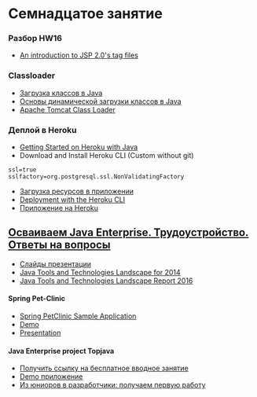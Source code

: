 # Семнадцатое занятие

### Разбор HW16
- <a href="http://www.techrepublic.com/article/an-introduction-to-jsp-20s-tag-files/">An introduction to JSP 2.0's tag files</a>

### Classloader
- <a href="https://habrahabr.ru/post/103830/">Загрузка классов в Java</a>
- <a href="https://blogs.oracle.com/vmrobot/entry/основы_динамической_загрузки_классов_в">Основы динамической загрузки классов в Java</a>
- <a href="https://tomcat.apache.org/tomcat-8.0-doc/class-loader-howto.html">Apache Tomcat Class Loader</a>

### Деплой в Heroku
- <a href="https://devcenter.heroku.com/articles/getting-started-with-java">Getting Started on Heroku with Java</a> 
- Download and Install Heroku CLI (Custom without git)
```
ssl=true
sslfactory=org.postgresql.ssl.NonValidatingFactory
```
- <a href="http://skipy-ru.livejournal.com/5343.html">Загрузка ресурсов в приложении</a>
- <a href="https://devcenter.heroku.com/articles/war-deployment#deployment-with-the-heroku-cli">Deployment with the Heroku CLI</a>
- <a href="https://resumesapp.herokuapp.com">Приложение на Heroku</a>

## <a href="https://drive.google.com/file/d/0B9Ye2auQ_NsFY1ZDNXRCd1NCTG8">Осваиваем Java Enterprise. Трудоустройство. Ответы на вопросы</a>
- <a href="https://goo.gl/XNVOj4">Слайды презентации</a>
- <a href="http://zeroturnaround.com/rebellabs/java-tools-and-technologies-landscape-for-2014/">Java Tools and Technologies Landscape for 2014</a>
- <a href="http://zeroturnaround.com/rebellabs/java-tools-and-technologies-landscape-2016/">Java Tools and Technologies Landscape Report 2016</a>

#### Spring Pet-Clinic
- <a href="https://github.com/spring-projects/spring-petclinic">Spring PetClinic Sample Application </a>
- <a href="http://petclinic.cloudapp.net/">Demo</a>
- <a href="https://speakerdeck.com/michaelisvy/spring-petclinic-sample-application">Presentation</a>

#### Java Enterprise project Topjava
- <a href="http://javawebinar.ru/topjava?getentrance&ch=urise">Получить ссылку на бесплатное вводное занятие</a>
- <a href="http://topjava.herokuapp.com/">Demo приложение</a>
- <a href="https://habrahabr.ru/post/308104/">Из юниоров в разработчики: получаем первую работу</a>
